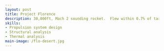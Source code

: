 ```yaml
---
layout: post
title: Project Florence
description: 30,000ft, Mach 2 sounding rocket.  Flew within 0.7% of target apogee, achieving category 2nd at Spaceport America Cup.
skills: 
- Propulsion system design
- Structural analysis
- Thermal analysis
main-image: /flo-desert.jpg 
---
```

